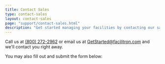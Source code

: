 ```yaml
---
title: Contact Sales
type: contact-sales
layout: contact-sales
page: "support/contact-sales.html"
description: "Get started managing your facilities by contacting our sales team."
---
```


Call us at [(800) 272-2962](tel:+8002722962) or email us at <GetStarted@facilitron.com> and we'll contact you right away.

You may also fill out and submit the form below: